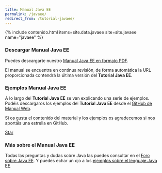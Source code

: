 ```yaml
---
title: Manual Java EE
permalink: /javaee/
redirect_from: /tutorial-javaee/
---
```


{% include contenido.html items=site.data.javaee site=site.javaee name="javaee" %}


### Descargar Manual Java EE

Puedes descargarte nuestro [Manual Java EE en formato PDF][PDFJavaEE].

El manual se encuentra en continua revisión, de forma automática la URL proporcionada contendrá la última versión del **Tutorial Java EE**.

### Ejemplos Manual Java EE

A lo largo del **Tutorial Java EE** se van explicando una serie de ejemplos. Podéis descargaros los ejemplos del **Tutorial Java EE** desde el [GitHub de Manual Web][GitJavaEE].

Si os gusta el contenido del material y los ejemplos os agradecemos si nos aportáis una estrella en GitHub.

<a class="github-button" href="https://github.com/manualweb/manualweb" data-icon="octicon-star" data-style="mega" aria-label="Star manualweb/manualweb on GitHub">Star</a>

### Más sobre el Manual Java EE

Todas las preguntas y dudas sobre Java las puedes consultar en el [Foro sobre Java EE][ForoJavaEE]. Y puedes echar un ojo a los [ejemplos sobre el lenguaje Java EE][EjemplosJavaEE].

<script id="github-bjs" src="https://buttons.github.io/buttons.js" async="" defer="defer"></script>


[PDFJavaEE]: https://gitprint.com/victorcuervo/manualweb/blob/master/javaee/pdf/tutorial-java-pdf.md
[GitJavaEE]: https://github.com/manualweb/manual-javaee
[ForoJavaEE]: http://dudasprogramacion.com/java/java-ee
[EjemplosJavaEE]: http://lineadecodigo.com/tag/java-ee/
